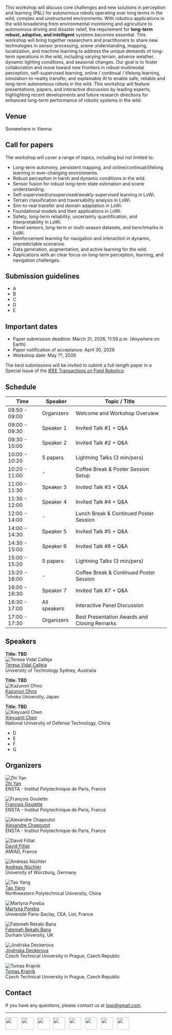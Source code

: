 This workshop will discuss core challenges and new solutions in perception and learning (P&L) for autonomous robots operating over long terms in the wild, complex and unstructured environments.
With robotics applications in the wild broadening from environmental monitoring and agriculture to autonomous driving and disaster relief, the requirement for **long-term robust, adaptive, and intelligent** systems becomes essential.
This workshop will bring together researchers and practitioners to share new technologies in sensor processing, scene understanding, mapping, localization, and machine learning to address the unique demands of long-term operations in the wild, including varying terrain, adverse weather, dynamic lighting conditions, and seasonal changes.
Our goal is to foster collaboration and move toward new frontiers in robust multimodal perception, self-supervised learning, online / continual / lifelong learning, simulation-to-reality transfer, and explainable AI to enable safe, reliable and long-term autonomous robots in the wild.
This workshop will feature presentations, papers, and interactive discussion by leading experts, highlighting recent developments and future research directions for enhanced long-term performance of robotic systems in the wild.

## Venue

Somewhere in Vienna.

## Call for papers

The workshop will cover a range of topics, including but not limited to:
* Long-term autonomy, persistent mapping, and online/continual/lifelong learning in ever-changing environments.
* Robust perception in harsh and dynamic conditions in the wild.
* Sensor fusion for robust long-term state estimation and scene understanding.
* Self-supervised/unsupervised/weakly-supervised learning in LoWi.
* Terrain classification and traversability analysis in LoWi.
* Sim-to-real transfer and domain adaptation in LoWi.
* Foundational models and their applications in LoWi.
* Safety, long-term reliability, uncertainty quantification, and interpretability in LoWi.
* Novel sensors, long-term or multi-season datasets, and benchmarks in LoWi.
* Reinforcement learning for navigation and interaction in dynamic, unpredictable scenarios.
* Data generation, augmentation, and active learning for the wild.
* Applications with an clear focus on long-term perception, learning, and navigation challenges.

## Submission guidelines

* A
* B
* C
* D
* E

## Important dates

* Paper submission deadline: March 31, 2026, 11:59 p.m. (Anywhere on Earth)
* Paper notification of acceptance:  April 30, 2026
* Workshop date: May ??, 2026

The best submissions will be invited to submit a full-length paper in a Special Issue of the [IEEE Transactions on Field Robotics](https://www.ieee-ras.org/publications/t-fr).

## Schedule

| **Time** | **Speaker** | **Topic / Title** |
| -------- | ----------- | ----------------- |
| 08:50 - 09:00 | Organizers   | Welcome and Workshop Overview                |
| 09:00 - 09:30 | Speaker 1    | Invited Talk #1 + Q&A                        |
| 09:30 - 10:00 | Speaker 2    | Invited Talk #2 + Q&A                        |
| 10:00 - 10:20 | 5 papers     | Lightning Talks (3 min/pers)                 |
| 10:20 - 11:00 | -            | Coffee Break & Poster Session Setup          |
| 11:00 - 11:30 | Speaker 3    | Invited Talk #3 + Q&A                        |
| 11:30 - 12:00 | Speaker 4    | Invited Talk #4 + Q&A                        |
| 12:00 - 14:00 | -            | Lunch Break & Continued Poster Session       |
| 14:00 - 14:30 | Speaker 5    | Invited Talk #5 + Q&A                        |
| 14:30 - 15:00 | Speaker 6    | Invited Talk #6 + Q&A                        |
| 15:00 - 15:20 | 5 papers     | Lightning Talks (3 min/pers)                 |
| 15:20 - 16:00 | -            | Coffee Break & Continued Poster Session      |
| 16:00 - 16:30 | Speaker 7    | Invited Talk #7 + Q&A                        |
| 16:30 - 17:00 | All speakers | Interactive Panel Discussion                 |
| 17:00 - 17:30 | Organizers   | Best Presentation Awards and Closing Remarks |

## Speakers

**Title: TBD**\
![Teresa Vidal Calleja](/images/Teresa_Vidal_Calleja.jpg)\
[Teresa Vidal Calleja](https://profiles.uts.edu.au/Teresa.VidalCalleja)\
University of Technology Sydney, Australia

**Title: TBD**\
![Kazunori Ohno](/images/Kazunori_Ohno.jpg)\
[Kazunori Ohno](https://www.r-info.tohoku.ac.jp/en/1dbca76142c072cb4a4403b1c317eb26.html)\
Tohoku University, Japan

**Title: TBD**\
![Xieyuanli Chen](/images/Xieyuanli_Chen.jpg)\
[Xieyuanli Chen](https://chen-xieyuanli.github.io/)\
National University of Defense Technology, China

* D
* E
* F
* G

## Organizers

![Zhi Yan](/images/Zhi_Yan.jpg)\
[Zhi Yan](https://yzrobot.github.io/)\
ENSTA - Institut Polytechnique de Paris, France

![François Goulette](/images/François_Goulette.jpg)\
[François Goulette](https://www.ensta-paris.fr/fr/francois-goulette)\
ENSTA - Institut Polytechnique de Paris, France

![Alexandre Chapoutot](/images/Alexandre_Chapoutot.jpg)\
[Alexandre Chapoutot](https://www.ensta-paris.fr/fr/alexandre-chapoutot)\
ENSTA - Institut Polytechnique de Paris, France

![David Filliat](/images/David_Filliat.jpg)\
[David Filliat](https://perso.ensta-paris.fr/~filliat/en/)\
AMIAD, France

![Andreas Nüchter](/images/Andreas_Nuchter.jpg)\
[Andreas Nüchter](https://www.informatik.uni-wuerzburg.de/robotics/team/nuechter/)\
University of Würzburg, Germany

![Tao Yang](/images/Tao_Yang.jpg)\
[Tao Yang](https://teacher.nwpu.edu.cn/yangtao2020.html)\
Northwestern Polytechnical University, China

![Martyna Poreba](/images/Martyna_Poreba.jpg)\
[Martyna Poreba](https://fr.linkedin.com/in/martynaporeba)\
Université Paris-Saclay, CEA, List, France

![Fatemeh Rekabi Bana](/images/Fatemeh_Rekabi_Bana.jpg)\
[Fatemeh Rekabi Bana](https://www.durham.ac.uk/staff/fatemeh-rekabi-bana/)\
Durham University, UK

![Jindriska Deckerova](/images/Jindriska_Deckerova.jpg)\
[Jindriska Deckerova](https://deckejin.github.io/)\
Czech Technical University in Prague, Czech Republic

![Tomas Krajnik](/images/Tomas_Krajnik.jpg)\
[Tomas Krajnik](https://chronorobotics.fel.cvut.cz/)\
Czech Technical University in Prague, Czech Republic

## Contact

If you have any questions, please contact us at [lowi@gmail.com](mailto:lowi@gmail.com).

---

<a href="https://www.ensta.fr/"><img src="images/logo_ensta.png" height="38"></a>&nbsp;&nbsp;
<a href="https://www.hi-paris.fr/"><img src="images/logo_hiparis.png" height="38"></a>&nbsp;&nbsp;
<a href="https://www.uni-wuerzburg.de/"><img src="images/logo_wuerzburg.png" height="38"></a>&nbsp;&nbsp;
<a href="https://en.nwpu.edu.cn/"><img src="images/logo_nwpu.png" height="38"></a>&nbsp;&nbsp;
<a href="https://www.cea.fr/"><img src="images/logo_cea.png" height="38"></a>&nbsp;&nbsp;
<a href="https://www.durham.ac.uk/"><img src="images/logo_durham.png" height="38"></a>&nbsp;&nbsp;
<a href="https://www.cvut.cz/en"><img src="images/logo_cvut.png" height="38"></a>&nbsp;&nbsp;
<a href="https://chronorobotics.fel.cvut.cz/"><img src="images/logo_tomslab.png" height="38"></a>
